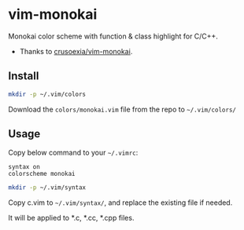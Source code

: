vim-monokai
===========

Monokai color scheme with function & class highlight for C/C++. 

* Thanks to [crusoexia/vim-monokai](https://github.com/crusoexia/vim-monokai). 

Install
-------

```bash
mkdir -p ~/.vim/colors
```
    
Download the `colors/monokai.vim` file from the repo to `~/.vim/colors/`

Usage
-----

Copy below command to your `~/.vimrc`:

```VimL
syntax on
colorscheme monokai
```

```bash
mkdir -p ~/.vim/syntax
```

Copy c.vim to `~/.vim/syntax/`, and replace the existing file if needed.

It will be applied to *.c, *.cc, *.cpp files.


